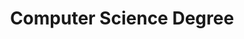 ---
title: 'Computer Science Degree'
entity: 'University of Alcalá de Henares'
startDate: 2012-08-01
endDate: 2017-06-01
techs: []
---